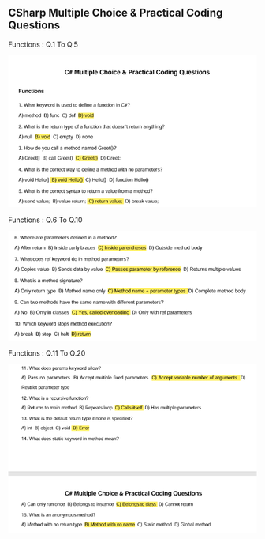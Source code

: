 

##  CSharp Multiple Choice & Practical Coding Questions


Functions : Q.1 To Q.5 

![](image/1.png)

Functions : Q.6 To Q.10 

![](image/2.png)

Functions : Q.11 To Q.20 

![](image/3.png)




